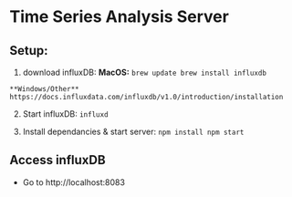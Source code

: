 # Time Series Analysis Server
## Setup:

  1. download influxDB:
    **MacOS:**
    ```
    brew update
    brew install influxdb
    ```

    **Windows/Other**
    https://docs.influxdata.com/influxdb/v1.0/introduction/installation

  2. Start influxDB:
    ```
    influxd
    ```

  3. Install dependancies & start server:
    ```
    npm install
    npm start
    ```

## Access influxDB
  * Go to http://localhost:8083
